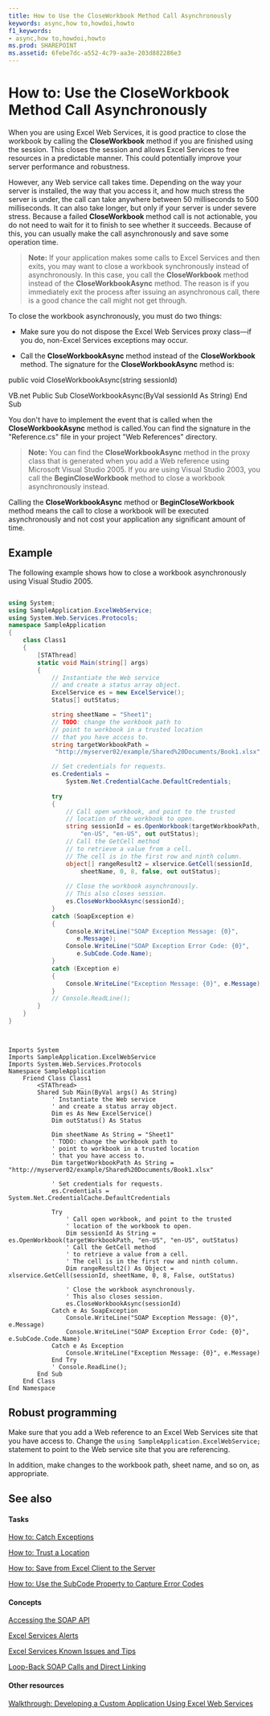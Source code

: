 ```yaml
---
title: How to Use the CloseWorkbook Method Call Asynchronously
keywords: async,how to,howdoi,howto
f1_keywords:
- async,how to,howdoi,howto
ms.prod: SHAREPOINT
ms.assetid: 6febe7dc-a552-4c79-aa3e-203d882286e3
---
```



# How to: Use the CloseWorkbook Method Call Asynchronously

When you are using Excel Web Services, it is good practice to close the workbook by calling the **CloseWorkbook** method if you are finished using the session. This closes the session and allows Excel Services to free resources in a predictable manner. This could potentially improve your server performance and robustness.
  
    
    

However, any Web service call takes time. Depending on the way your server is installed, the way that you access it, and how much stress the server is under, the call can take anywhere between 50 milliseconds to 500 milliseconds. It can also take longer, but only if your server is under severe stress. 
Because a failed **CloseWorkbook** method call is not actionable, you do not need to wait for it to finish to see whether it succeeds. Because of this, you can usually make the call asynchronously and save some operation time.
  
    
    


> **Note:**
> If your application makes some calls to Excel Services and then exits, you may want to close a workbook synchronously instead of asynchronously. In this case, you call the **CloseWorkbook** method instead of the **CloseWorkbookAsync** method. The reason is if you immediately exit the process after issuing an asynchronous call, there is a good chance the call might not get through.
  
    
    

To close the workbook asynchronously, you must do two things:
- Make sure you do not dispose the Excel Web Services proxy class—if you do, non-Excel Services exceptions may occur. 
    
  
- Call the **CloseWorkbookAsync** method instead of the **CloseWorkbook** method. The signature for the **CloseWorkbookAsync** method is:
    

  
public void CloseWorkbookAsync(string sessionId)



VB.net
  Public Sub CloseWorkbookAsync(ByVal sessionId As String)
End Sub


You don't have to implement the event that is called when the **CloseWorkbookAsync** method is called.You can find the signature in the "Reference.cs" file in your project "Web References" directory. 
> **Note:**
> You can find the **CloseWorkbookAsync** method in the proxy class that is generated when you add a Web reference using Microsoft Visual Studio 2005. If you are using Visual Studio 2003, you call the **BeginCloseWorkbook** method to close a workbook asynchronously instead.
  
    
    

Calling the **CloseWorkbookAsync** method or **BeginCloseWorkbook** method means the call to close a workbook will be executed asynchronously and not cost your application any significant amount of time.
## Example

The following example shows how to close a workbook asynchronously using Visual Studio 2005.
  
    
    

```cs

using System;
using SampleApplication.ExcelWebService;
using System.Web.Services.Protocols;
namespace SampleApplication
{
    class Class1
    {
        [STAThread]
        static void Main(string[] args)
        {            
            // Instantiate the Web service 
            // and create a status array object.
            ExcelService es = new ExcelService();
            Status[] outStatus;

            string sheetName = "Sheet1";
            // TODO: change the workbook path to 
            // point to workbook in a trusted location
            // that you have access to. 
            string targetWorkbookPath = 
             "http://myserver02/example/Shared%20Documents/Book1.xlsx";

            // Set credentials for requests.
            es.Credentials = 
                System.Net.CredentialCache.DefaultCredentials;
            
            try
            {
                // Call open workbook, and point to the trusted   
                // location of the workbook to open.
                string sessionId = es.OpenWorkbook(targetWorkbookPath, 
                    "en-US", "en-US", out outStatus);
                // Call the GetCell method 
                // to retrieve a value from a cell.
                // The cell is in the first row and ninth column.
                object[] rangeResult2 = xlservice.GetCell(sessionId, 
                    sheetName, 0, 8, false, out outStatus);
 
                // Close the workbook asynchronously. 
                // This also closes session.
                es.CloseWorkbookAsync(sessionId);
            }
            catch (SoapException e)
            {
                Console.WriteLine("SOAP Exception Message: {0}", 
                   e.Message);
                Console.WriteLine("SOAP Exception Error Code: {0}", 
                   e.SubCode.Code.Name);
            }
            catch (Exception e)
            {
                Console.WriteLine("Exception Message: {0}", e.Message);
            }
            // Console.ReadLine();
        }
    }
}
 
```


```VB.net

Imports System
Imports SampleApplication.ExcelWebService
Imports System.Web.Services.Protocols
Namespace SampleApplication
    Friend Class Class1
        <STAThread> _
        Shared Sub Main(ByVal args() As String)
            ' Instantiate the Web service 
            ' and create a status array object.
            Dim es As New ExcelService()
            Dim outStatus() As Status

            Dim sheetName As String = "Sheet1"
            ' TODO: change the workbook path to 
            ' point to workbook in a trusted location
            ' that you have access to. 
            Dim targetWorkbookPath As String = "http://myserver02/example/Shared%20Documents/Book1.xlsx"

            ' Set credentials for requests.
            es.Credentials = System.Net.CredentialCache.DefaultCredentials

            Try
                ' Call open workbook, and point to the trusted   
                ' location of the workbook to open.
                Dim sessionId As String = es.OpenWorkbook(targetWorkbookPath, "en-US", "en-US", outStatus)
                ' Call the GetCell method 
                ' to retrieve a value from a cell.
                ' The cell is in the first row and ninth column.
                Dim rangeResult2() As Object = xlservice.GetCell(sessionId, sheetName, 0, 8, False, outStatus)

                ' Close the workbook asynchronously. 
                ' This also closes session.
                es.CloseWorkbookAsync(sessionId)
            Catch e As SoapException
                Console.WriteLine("SOAP Exception Message: {0}", e.Message)
                Console.WriteLine("SOAP Exception Error Code: {0}", e.SubCode.Code.Name)
            Catch e As Exception
                Console.WriteLine("Exception Message: {0}", e.Message)
            End Try
            ' Console.ReadLine();
        End Sub
    End Class
End Namespace
```


## Robust programming

Make sure that you add a Web reference to an Excel Web Services site that you have access to. Change the  `using SampleApplication.ExcelWebService;` statement to point to the Web service site that you are referencing.
  
    
    
In addition, make changes to the workbook path, sheet name, and so on, as appropriate.
  
    
    

## See also


#### Tasks


  
    
    
 [How to: Catch Exceptions](how-to-catch-exceptions.md)
  
    
    
 [How to: Trust a Location](how-to-trust-a-location.md)
  
    
    
 [How to: Save from Excel Client to the Server](how-to-save-from-excel-client-to-the-server.md)
  
    
    
 [How to: Use the SubCode Property to Capture Error Codes](how-to-use-the-subcode-property-to-capture-error-codes.md)
#### Concepts


  
    
    
 [Accessing the SOAP API](accessing-the-soap-api.md)
  
    
    
 [Excel Services Alerts](excel-services-alerts.md)
  
    
    
 [Excel Services Known Issues and Tips](excel-services-known-issues-and-tips.md)
  
    
    
 [Loop-Back SOAP Calls and Direct Linking](loop-back-soap-calls-and-direct-linking.md)
#### Other resources


  
    
    
 [Walkthrough: Developing a Custom Application Using Excel Web Services](walkthrough-developing-a-custom-application-using-excel-web-services.md)

